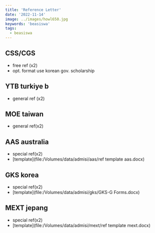 ```yaml
---
title: 'Reference Letter'
date: '2022-11-14'
image: ../images/howl650.jpg
keywords: 'beasiswa'
tags:
  - beasiswa
---
```


## CSS/CGS

- free ref (x2)
- opt. format use korean gov. scholarship

## YTB turkiye b

- general ref (x2)

## MOE taiwan

- general ref(x2)

## AAS australia

- special ref(x2)
- [template](file:/Volumes/data/admisi/aas/ref template aas.docx)

## GKS korea

- special ref(x2)
- [template](file:/Volumes/data/admisi/gks/GKS-G Forms.docx)

## MEXT jepang

- special ref(x2)
- [template](file:/Volumes/data/admisi/mext/ref template mext.docx)
